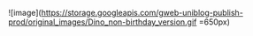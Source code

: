 ![image](https://storage.googleapis.com/gweb-uniblog-publish-prod/original_images/Dino_non-birthday_version.gif =650px)
